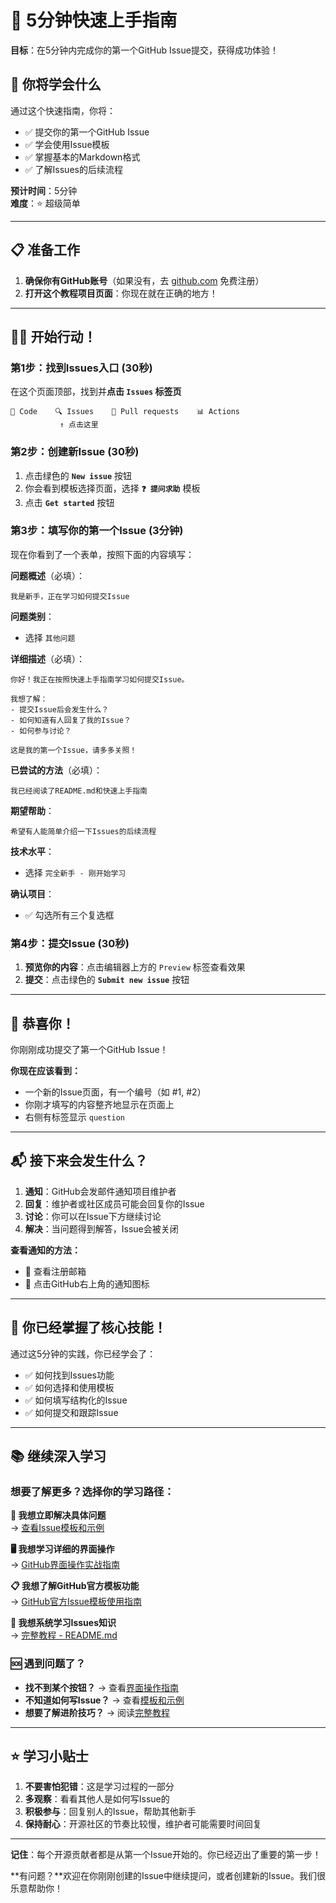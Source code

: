 # 🚀 5分钟快速上手指南

**目标**：在5分钟内完成你的第一个GitHub Issue提交，获得成功体验！

## 🎯 你将学会什么

通过这个快速指南，你将：
- ✅ 提交你的第一个GitHub Issue
- ✅ 学会使用Issue模板
- ✅ 掌握基本的Markdown格式
- ✅ 了解Issues的后续流程

**预计时间**：5分钟  
**难度**：⭐ 超级简单

---

## 📋 准备工作

1. **确保你有GitHub账号**（如果没有，去 [github.com](https://github.com) 免费注册）
2. **打开这个教程项目页面**：你现在就在正确的地方！

---

## 🏃‍♂️ 开始行动！

### 第1步：找到Issues入口 (30秒)

在这个页面顶部，找到并**点击 `Issues` 标签页**

```
📁 Code    🔍 Issues    🔄 Pull requests    📊 Actions
           ↑ 点击这里
```

### 第2步：创建新Issue (30秒)

1. 点击绿色的 **`New issue`** 按钮
2. 你会看到模板选择页面，选择 **`❓ 提问求助`** 模板
3. 点击 **`Get started`** 按钮

### 第3步：填写你的第一个Issue (3分钟)

现在你看到了一个表单，按照下面的内容填写：

**问题概述**（必填）：
```
我是新手，正在学习如何提交Issue
```

**问题类别**：
- 选择 `其他问题`

**详细描述**（必填）：
```
你好！我正在按照快速上手指南学习如何提交Issue。

我想了解：
- 提交Issue后会发生什么？
- 如何知道有人回复了我的Issue？
- 如何参与讨论？

这是我的第一个Issue，请多多关照！
```

**已尝试的方法**（必填）：
```
我已经阅读了README.md和快速上手指南
```

**期望帮助**：
```
希望有人能简单介绍一下Issues的后续流程
```

**技术水平**：
- 选择 `完全新手 - 刚开始学习`

**确认项目**：
- ✅ 勾选所有三个复选框

### 第4步：提交Issue (30秒)

1. **预览你的内容**：点击编辑器上方的 `Preview` 标签查看效果
2. **提交**：点击绿色的 **`Submit new issue`** 按钮

---

## 🎉 恭喜你！

你刚刚成功提交了第一个GitHub Issue！

**你现在应该看到：**
- 一个新的Issue页面，有一个编号（如 #1, #2）
- 你刚才填写的内容整齐地显示在页面上
- 右侧有标签显示 `question`

---

## 📬 接下来会发生什么？

1. **通知**：GitHub会发邮件通知项目维护者
2. **回复**：维护者或社区成员可能会回复你的Issue
3. **讨论**：你可以在Issue下方继续讨论
4. **解决**：当问题得到解答，Issue会被关闭

**查看通知的方法：**
- 📧 查看注册邮箱
- 🔔 点击GitHub右上角的通知图标

---

## 🎯 你已经掌握了核心技能！

通过这5分钟的实践，你已经学会了：
- ✅ 如何找到Issues功能
- ✅ 如何选择和使用模板  
- ✅ 如何填写结构化的Issue
- ✅ 如何提交和跟踪Issue

---

## 📚 继续深入学习

### 想要了解更多？选择你的学习路径：

**🎯 我想立即解决具体问题**  
→ [查看Issue模板和示例](./issue-templates.md)

**🖥️ 我想学习详细的界面操作**  
→ [GitHub界面操作实战指南](./github-operation-guide.md)

**📋 我想了解GitHub官方模板功能**  
→ [GitHub官方Issue模板使用指南](./github-issue-templates.md)

**📖 我想系统学习Issues知识**  
→ [完整教程 - README.md](./README.md)

### 🆘 遇到问题了？

- **找不到某个按钮？** → 查看[界面操作指南](./github-operation-guide.md)
- **不知道如何写Issue？** → 查看[模板和示例](./issue-templates.md)
- **想要了解进阶技巧？** → 阅读[完整教程](./README.md)

---

## ⭐ 学习小贴士

1. **不要害怕犯错**：这是学习过程的一部分
2. **多观察**：看看其他人是如何写Issue的
3. **积极参与**：回复别人的Issue，帮助其他新手
4. **保持耐心**：开源社区的节奏比较慢，维护者可能需要时间回复

---

**记住**：每个开源贡献者都是从第一个Issue开始的。你已经迈出了重要的第一步！

**有问题？**欢迎在你刚刚创建的Issue中继续提问，或者创建新的Issue。我们很乐意帮助你！